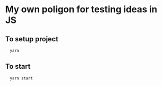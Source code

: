 # My own poligon for testing ideas in JS

## To setup project

```bash
  yarn
```

## To start

```bash
  yarn start
```

